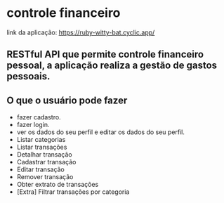 # controle financeiro
link da aplicação: https://ruby-witty-bat.cyclic.app/

## RESTful API que permite controle financeiro pessoal, a aplicação realiza a gestão de gastos pessoais. 


## O que o usuário pode fazer


- fazer cadastro.
- fazer login.
- ver os dados do seu perfil e editar os dados do seu perfil.
- Listar categorias
- Listar transações
- Detalhar transação
- Cadastrar transação
- Editar transação
- Remover transação
- Obter extrato de transações
- [Extra] Filtrar transações por categoria



